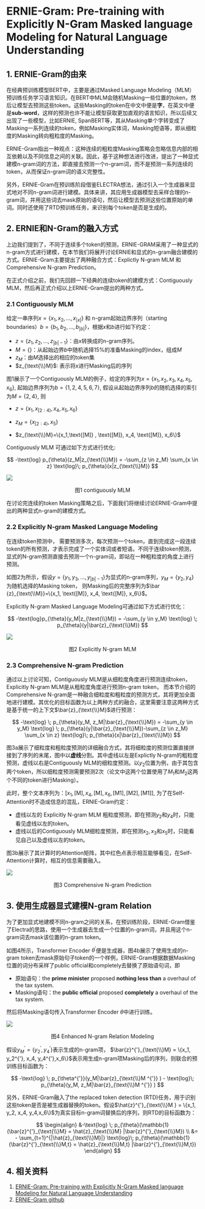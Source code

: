 # ERNIE-Gram: Pre-training with Explicitly N-Gram Masked language Modeling for Natural Language Understanding



## 1. ERNIE-Gram的由来

在经典预训练模型BERT中，主要是通过Masked Language Modeling（MLM）预训练任务学习语言知识。在BERT中MLM会随机Masking一些位置的token，然后让模型去预测这些token。这些Masking的token在中文中便是**字**，在英文中便是**sub-word**，这样的预测也许不能让模型获取更加直观的语言知识，所以后续又出现了一些模型，比如ERNIE, SpanBERT等，其从Masking单个字转变成了Masking一系列连续的token，例如Masking实体词，Masking短语等，即从细粒度的Masking转向粗粒度的Masking。

ERNIE-Gram指出一种观点：这种连续的粗粒度Masking策略会忽略信息内部的相互依赖以及不同信息之间的关联。因此，基于这种想法进行改进，提出了一种显式建模n-gram词的方法，即直接去预测一个n-gram词，而不是预测一系列连续的token，从而保证n-gram词的语义完整性。

另外，ERNIE-Gram在预训练阶段借鉴ELECTRA想法，通过引入一个生成器来显式地对不同n-gram词进行建模。具体来讲，其应用生成器模型去采样合理的n-gram词，并用这些词去mask原始的语句，然后让模型去预测这些位置原始的单词。同时还使用了RTD预训练任务，来识别每个token是否是生成的。

## 2. ERNIE和N-Gram的融入方式

上边我们提到了，不同于连续多个token的预测，ERNIE-GRAM采用了一种显式的n-gram方式进行建模，在本节我们将展开讨论ERNIE和显式的n-gram融合建模的方式。ERNIE-Gram主要提出了两种融合方式：Explictly N-gram MLM 和 Comprehensive N-gram Prediction。

在正式介绍之前，我们先回顾一下经典的连续token的建模方式：Contiguously MLM，然后再正式介绍以上ERNIE-Gram提出的两种方式。

### 2.1 Contiguously MLM

给定一串序列$x=\{x_1, x_2, ..., x_{|x|}\}$ 和 n-gram起始边界序列（starting boundaries）$b=\{b_1, b_2, ..., b_{|b|}\}$​，根据$x$和$b$​进行如下约定：

- $z=\{z_1, z_2,..., z_{|b|-1}\}$：由$x$转换成的n-gram序列。
- $M=\{\}$​：从起始边界$b$​​​中随机选择15%的准备Masking的index，组成$M$​​
- $z_M$：由$M$​​选择出的相应的token集
- $z_{\text{\\}M}$: 表示将$x$​​进行Masking后的序列

图1展示了一个Contiguously MLM的例子，给定的序列为$x=\{x_1,x_2,x_3,x_4,x_5,x_6\}$​​​​, 起始边界序列为$b=\{1,2,4,5,6,7\}$​​​, 假设从起始边界序列$b$​​的随机选择的索引为$M=\{2,4\}$​​​, 则

- $z=\{x_1, x_{[2:4)}, x_4, x_5, x_6\}$​​

- $z_M = \{x_{[2:4)}, x_5\}$

- $z_{\text{\\}M}=\{x_1,\text{[M]} , \text{[M]}, x_4, \text{[M]}, x_6\}$



Contiguously MLM 可通过如下方式进行优化:

$$
-\text{log} p_{\theta}(z_M|z_{\text{\\}M}) = -\sum_{z \in z_M} \sum_{x \in z} \text{log}\; p_{\theta}(x|z_{\text{\\}M})
$$

![](../../images/pretrain_model/ernie-gram/image-20210830151839177.png)
<center>图1 contiguously MLM</center>

在讨论完连续的token Masking策略之后，下面我们将继续讨论ERNIE-Gram中提出的两种显式n-gram的建模方式。

### 2.2 Explicitly N-gram Masked Language Modeling

在连续token预测中， 需要预测多次，每次预测一个token，直到完成这一段连续token的所有预测，才表示完成了一个实体词或者短语。不同于连续token预测， 显式的N-gram预测直接去预测一个n-gram词，即站在一种粗粒度的角度上进行预测。

如图2为所示，假设$y=\{y_1,y_3, ..., y_{|b|-1}\}$为显式的n-gram序列，$y_M=\{y_2, y_4\}$为随机选择的Masking token， 则Masking后的完整序列为$\bar {z}_{\text{\\M}}=\{x_1, \text{[M]}, x_4,  \text{[M]}, x_6\}$。

Explicitly N-gram Masked Language Modeling可通过如下方式进行优化：

$$
-\text{log}p_{\theta}(y_M|z_{\text{\\}M}) = -\sum_{y \in y_M} \text{log} \; p_{\theta}(y|\bar{z}_{\text{\\}M})
$$

![](../../images/pretrain_model/ernie-gram/image-20210830162209858.png)
<center>图2 Explicitly N-gram MLM</center>

### 2.3 Comprehensive N-gram Prediction

通过以上讨论可知，Contiguously MLM是从细粒度角度进行预测连续token，  Explicitly N-gram MLM是从粗粒度角度进行预测n-gram token， 而本节介绍的Comprehensive N-gram是一种融合细粒度和粗粒度的预测方式，其将更加全面地进行建模。其优化的目标函数为以上两种方式的融合，这里需要注意这两种方式是基于统一的上下文$\bar{z}_{\text{\\}M}$进行预测：

$$
-\text{log} \; p_{\theta}(y_M, z_M|\bar{z}_{\text{\\}M}) = -\sum_{y \in y_M} \text{log} \; p_{\theta}(y|\bar{z}_{\text{\\}M})-\sum_{z \in z_M} \sum_{x \in z} \text{log}\; p_{\theta}(x|\bar{z}_{\text{\\}M})
$$

图3a展示了细粒度和粗粒度预测的详细融合方式，其将细粒度的预测位置直接拼接到了序列的末尾，图中以**虚线**分割。其中虚线以左是Explictly N-gram的粗粒度预测，虚线以右是Contiguously MLM的细粒度预测。以$y_2$​​位置为例，由于其包含两个token，所以细粒度预测需要预测2次（论文中这两个位置使用了$M_1$​​和$M_2$​​​这两个不同的token进行Masking）。

此时，整个文本序列为：$[x_1, \text{[M]}, x_4, \text{[M]}, x_6, \text{[M1]}, \text{[M2]}, \text{[M1]}]$​​​​,  为了在Self-Attention时不造成信息的混乱，ERNIE-Gram约定：

- 虚线以左的 Explicitly N-gram MLM 粗粒度预测，即在预测$y_2$和$y_4$​时，只能看见虚线以左的token。
- 虚线以后的Contiguously MLM细粒度预测，即在预测$x_2,x_3$和$x_5$​​时，只能看见自己以及虚线以左的token。

图3b展示了其计算时的Attention矩阵，其中红色点表示相互能够看见，在Self-Attention计算时，相互的信息需要融入。

![](../../images/pretrain_model/ernie-gram/image-20210830173032869.png)
<center>图3 Comprehensive N-gram Prediction</center>

## 3.  使用生成器显式建模N-gram Relation

为了更加显式地建模不同n-gram之间的关系，在预训练阶段，ERNIE-Gram借鉴了Electra的思路，使用一个生成器去生成一个位置的n-gram词，并且用这个n-gram词去mask该位置的n-gram token。

如图4所示，Transformer Encoder ${\theta}^{'}$​​​​​便是生成器，图4b展示了使用生成的n-gram token去mask原始句子token的一个样例，ERNIE-Gram根据数据Masking位置的词分布采样了public official和completely去替换了原始语句词，即

- 原始语句：the **prime minister** proposed **nothing less than** a overhaul of the tax system.
- Masking语句：the **public official** proposed **completely** a overhaul of the tax system.

然后将Masking语句传入Transformer Encoder $\theta$​中进行训练。

![](../../images/pretrain_model/ernie-gram/image-20210830180113892.png)
<center>图4 Enhanced N-gram Relation Modeling</center>



假设$y_M^{'} = \{ y_2^{'}, y_4^{'}\}$表示生成的n-gram项， $\bar{z}^{'}_{\text{\\}M}  = \{x_1, y_2^{'}, x_4, y_4^{'},x_6\}$表示用生成n-gram项Masking后的序列，则联合的预训练目标函数为：

$$
-\text{log} \; p_{\theta^{'}}(y_M|\bar{z}_{\text{\\}M ^{'}} ) - \text{log}\; p_{\theta}(y_M, z_M|\bar{z}_{\text{\\}M ^{'}} )
$$

另外，ERNIE-Gram融入了the replaced token detection (RTD)任务，用于识别这些token是否是被生成器替换的token。假设$\hat{z}^{'}_{\text{\\}M }  = \{x_1, y_2, x_4, y_4,x_6\}$​为真实目标n-gram词替换后的序列，则RTD的目标函数为：


$$
\begin{align}
&-\text{log} \; p_{\theta}(\mathbb{1}(\bar{z}^{'}_{\text{\\}M} = \hat{z}_{\text{\\}M} |\bar{z}^{'}_{\text{\\}M}) \\
&= - \sum_{t=1}^{|\hat{z}_{\text{\\}M}|} \text{log}\; p_{\theta}(\mathbb{1}(\bar{z}^{'}_{\text{\\}M,t} = \hat{z}_{\text{\\}M,t} |\bar{z}^{'}_{\text{\\}M,t})
\end{align}
$$


## 4. 相关资料

1. [ERNIE-Gram: Pre-training with Explicitly N-Gram Masked language Modeling for Natural Language Understanding](https://arxiv.org/pdf/2010.12148.pdf)
2. [ERNIE-Gram github](https://github.com/PaddlePaddle/ERNIE/tree/develop/ernie-gram)
